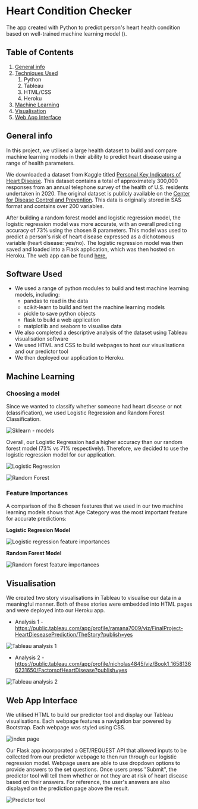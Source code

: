 # Heart Condition Checker
The app created with Python to predict person's heart health condition based on well-trained machine learning model ().

## Table of Contents
1. [General info](#general-info)
2. [Techniques Used](#software-used)
    1. Python
    2. Tableau
    3. HTML/CSS
    4. Heroku
3. [Machine Learning](#machine-learning)
4. [Visualisation](#visualisation)
5. [Web App Interface](#web-app-interface)

## General info
In this project, we utilised a large health dataset to build and compare machine learning models in their ability to predict heart disease using a range of health parameters. 

We downloaded a dataset from Kaggle titled [Personal Key Indicators of Heart Disease](https://www.kaggle.com/datasets/kamilpytlak/personal-key-indicators-of-heart-disease). This dataset contains a total of approximately 300,000 responses from an annual telephone survey of the health of U.S. residents undertaken in 2020. The original dataset is publicly available on the [Center for Disease Control and Prevention](https://www.cdc.gov/brfss/annual_data/annual_2020.html). This data is originally stored in SAS format and contains over 200 variables.

After building a random forest model and logistic regression model, the logistic regression model was more accurate, with an overall predicting accuracy of 73% using the chosen 8 parameters. This model was used to predict a person's risk of heart disease expressed as a dichotomous variable (heart disease: yes/no). The logistic regression model was then saved and loaded into a Flask application, which was then hosted on Heroku. The web app can be found [here.](https://project-4-heart-disease.herokuapp.com/)

## Software Used
* We used a range of python modules to build and test machine learning models, including:
  * pandas to read in the data
  * scikit-learn to build and test the machine learning models
  * pickle to save python objects
  * flask to build a web application
  * matplotlib and seaborn to visualise data
* We also completed a descriptive analysis of the dataset using Tableau visualisation software
* We used HTML and CSS to build webpages to host our visualisations and our predictor tool
* We then deployed our application to Heroku.

## Machine Learning

### Choosing a model
Since we wanted to classify whether someone had heart disease or not (classification), we used Logistic Regression and Random Forest Classification.

![Sklearn - models ](images/ml.png)

Overall, our Logistic Regression had a higher accuracy than our random forest model (73% vs 71% respectively). Therefore, we decided to use the logistic regression model for our application.

![Logistic Regression](images/confusion-logistic.png)

![Random Forest](images/confusion-forest.png)

### Feature Importances

A comparison of the 8 chosen features that we used in our two machine learning models shows that Age Category was the most important feature for accurate predictions:

**Logistic Regresion Model** 

![Logistic regression feature importances](images/features-logistic.png)

**Random Forest Model**

![Random forest feature importances](images/features-forest.png)

## Visualisation
We created two story visualisations in Tableau to visualise our data in a meaningful manner. Both of these stories were embedded into HTML pages and were deployed into our Heroku app.

* Analysis 1 - https://public.tableau.com/app/profile/ramana7009/viz/FinalProject-HeartDieseasePrediction/TheStory?publish=yes 

![Tableau analysis 1](images/tableau-1.png)

* Analysis 2 - https://public.tableau.com/app/profile/nicholas4845/viz/Book1_16581366231650/FactorsofHeartDisease?publish=yes

![Tableau analysis 2](images/tableau-2.png)

## Web App Interface
We utilised HTML to build our predictor tool and display our Tableau visualisations. Each webpage features a navigation bar powered by Bootstrap. Each webpage was styled using CSS.

![index page](images/index.png)

Our Flask app incorporated a GET/REQUEST API that allowed inputs to be collected from our predictor webpage to then run through our logistic regression model. Webpage users are able to use dropdown options to provide answers to the set questions. Once users press "Submit", the predictor tool will tell them whether or not they are at risk of heart disease based on their answers. For reference, the user's answers are also displayed on the prediction page above the result.

![Predictor tool](images/predictor.png)

